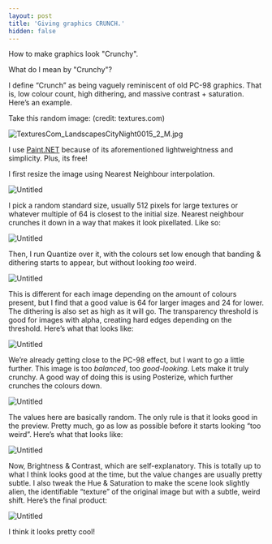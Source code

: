 ```yaml
---
layout: post
title: 'Giving graphics CRUNCH.'
hidden: false
---
```


How to make graphics look "Crunchy".

<!--more-->
What do I mean by "Crunchy"?

I define “Crunch” as being vaguely reminiscent of old PC-98 graphics. That is, low colour count, high dithering, and massive contrast + saturation. Here’s an example.

Take this random image: (credit: textures.com)

![TexturesCom_LandscapesCityNight0015_2_M.jpg](https://s3-us-west-2.amazonaws.com/secure.notion-static.com/2a8ee074-db66-41c5-ab90-26267b4494fc/TexturesCom_LandscapesCityNight0015_2_M.jpg)

I use [Paint.NET](http://Paint.NET) because of its aforementioned lightweightness and simplicity. Plus, its free! 

I first resize the image using Nearest Neighbour interpolation.

![Untitled](https://s3-us-west-2.amazonaws.com/secure.notion-static.com/389d0df7-bf15-4d8d-9fdb-fd47d5c1bed6/Untitled.png)

I pick a random standard size, usually 512 pixels for large textures or whatever multiple of 64 is closest to the initial size. Nearest neighbour crunches it down in a way that makes it look pixellated. Like so:

![Untitled](https://s3-us-west-2.amazonaws.com/secure.notion-static.com/95698305-cd6d-4664-af2b-aa1ed18307a4/Untitled.png)

Then, I run Quantize over it, with the colours set low enough that banding & dithering starts to appear, but without looking *too* weird.

![Untitled](https://s3-us-west-2.amazonaws.com/secure.notion-static.com/13d6b2f6-9fff-43f4-b263-9cc9d31c92dd/Untitled.png)

This is different for each image depending on the amount of colours present, but I find that a good value is 64 for larger images and 24 for lower. The dithering is also set as high as it will go. The transparency threshold is good for images with alpha, creating hard edges depending on the threshold. Here’s what that looks like:

![Untitled](https://s3-us-west-2.amazonaws.com/secure.notion-static.com/37530389-0177-47c9-b600-6021c9229673/Untitled.png)

We’re already getting close to the PC-98 effect, but I want to go a little further. This image is too *balanced*, too *good-looking*. Lets make it truly crunchy. A good way of doing this is using Posterize, which further crunches the colours down.

![Untitled](https://s3-us-west-2.amazonaws.com/secure.notion-static.com/e8758441-c69f-4ab2-bdce-a2314d500b4f/Untitled.png)

The values here are basically random. The only rule is that it looks good in the preview. Pretty much, go as low as possible before it starts looking “too weird”. Here’s what that looks like:

![Untitled](https://s3-us-west-2.amazonaws.com/secure.notion-static.com/bc3500ec-30dc-4af1-ad4b-95ccbc32153c/Untitled.png)

Now, Brightness & Contrast, which are self-explanatory. This is totally up to what I think looks good at the time, but the value changes are usually pretty subtle. I also tweak the Hue & Saturation to make the scene look slightly alien, the identifiable “texture” of the original image but with a subtle, weird shift. Here’s the final product:

![Untitled](https://s3-us-west-2.amazonaws.com/secure.notion-static.com/c9c9532e-e433-428c-95a6-ef09feab24ec/Untitled.png)

I think it looks pretty cool!
